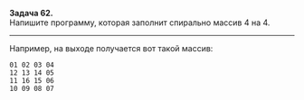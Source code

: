 **Задача 62.**   
Напишите программу, которая заполнит спирально массив 4 на 4.
___
Например, на выходе получается вот такой массив:
```
01 02 03 04
12 13 14 05
11 16 15 06
10 09 08 07
```